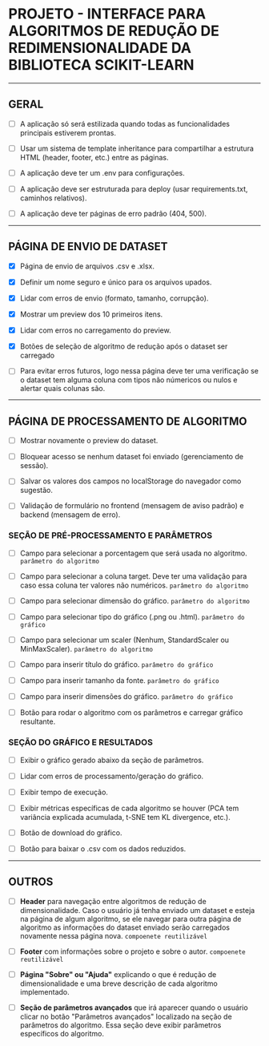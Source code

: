# PROJETO - INTERFACE PARA ALGORITMOS DE REDUÇÃO DE REDIMENSIONALIDADE DA BIBLIOTECA SCIKIT-LEARN

--- 

## GERAL

- [ ] A aplicação só será estilizada quando todas as funcionalidades principais estiverem prontas.

- [ ] Usar um sistema de template inheritance para compartilhar a estrutura HTML (header, footer, etc.) entre as páginas.

- [ ] A aplicação deve ter um .env para configurações.

- [ ] A aplicação deve ser estruturada para deploy (usar requirements.txt, caminhos relativos).

- [ ] A aplicação deve ter páginas de erro padrão (404, 500).

--- 

## PÁGINA DE ENVIO DE DATASET

- [X] Página de envio de arquivos .csv e .xlsx.

- [X] Definir um nome seguro e único para os arquivos upados.

- [X] Lidar com erros de envio (formato, tamanho, corrupção).

- [X] Mostrar um preview dos 10 primeiros itens.

- [X] Lidar com erros no carregamento do preview.

- [X] Botões de seleção de algoritmo de redução após o dataset ser carregado

- [ ] Para evitar erros futuros, logo nessa página deve ter uma verificação se o dataset tem alguma coluna com tipos não númericos ou nulos e alertar quais colunas são. 

---

## PÁGINA DE PROCESSAMENTO DE ALGORITMO

- [ ] Mostrar novamente o preview do dataset.

- [ ] Bloquear acesso se nenhum dataset foi enviado (gerenciamento de sessão).

- [ ] Salvar os valores dos campos no localStorage do navegador como sugestão.

- [ ] Validação de formulário no frontend (mensagem de aviso padrão) e backend (mensagem de erro).

### SEÇÃO DE PRÉ-PROCESSAMENTO E PARÂMETROS

- [ ] Campo para selecionar a porcentagem que será usada no algoritmo. `parâmetro do algoritmo`

- [ ] Campo para selecionar a coluna target. Deve ter uma validação para caso essa coluna ter valores não numéricos.  `parâmetro do algoritmo`

- [ ] Campo para selecionar dimensão do gráfico. `parâmetro do algoritmo`

- [ ] Campo para selecionar tipo do gráfico (.png ou .html). `parâmetro do gráfico`

- [ ] Campo para selecionar um scaler (Nenhum, StandardScaler ou MinMaxScaler). `parâmetro do algoritmo`

- [ ] Campo para inserir título do gráfico. `parâmetro do gráfico`

- [ ] Campo para inserir tamanho da fonte. `parâmetro do gráfico`

- [ ] Campo para inserir dimensões do gráfico. `parâmetro do gráfico`

- [ ] Botão para rodar o algoritmo com os parâmetros e carregar gráfico resultante. 

### SEÇÃO DO GRÁFICO E RESULTADOS

- [ ] Exibir o gráfico gerado abaixo da seção de parâmetros.

- [ ] Lidar com erros de processamento/geração do gráfico.

- [ ] Exibir tempo de execução.

- [ ] Exibir métricas específicas de cada algoritmo se houver (PCA tem variância explicada acumulada, t-SNE tem KL divergence, etc.).

- [ ] Botão de download do gráfico.

- [ ] Botão para baixar o .csv com os dados reduzidos.

---

## OUTROS 

- [ ] **Header** para navegação entre algoritmos de redução de dimensionalidade. Caso o usuário já tenha enviado um dataset e esteja na página de algum algoritmo, se ele navegar para outra página de algoritmo as informações do dataset enviado serão carregados novamente nessa página nova. `compoenete reutilizável`

- [ ] **Footer** com informações sobre o projeto e sobre o autor. `compoenete reutilizável`

- [ ] **Página "Sobre" ou "Ajuda"** explicando o que é redução de dimensionalidade e uma breve descrição de cada algoritmo implementado. 

- [ ] **Seção de parâmetros avançados** que irá aparecer quando o usuário clicar no botão "Parâmetros avançados" localizado na seção de parâmetros do algoritmo. Essa seção deve exibir parâmetros específicos do algoritmo. 